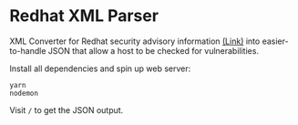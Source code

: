# Redhat XML Parser

XML Converter for Redhat security advisory information [(Link)](http://www.redhat.com/security/data/oval/com.redhat.rhsa-all.xml) into easier-to-handle JSON that allow a host to be checked for vulnerabilities.

Install all dependencies and spin up web server:

```
yarn
nodemon
```

Visit `/` to get the JSON output.
